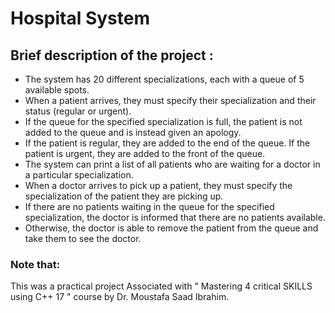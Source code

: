 
# Hospital System

## Brief description of the  project :

- The system has 20 different specializations, each with a queue of 5 available spots. 
- When a patient arrives, they must specify their specialization and their status (regular or urgent). 
- If the queue for the specified specialization is full, the patient is not added to the queue and is instead given an apology. 
- If the patient is regular, they are added to the end of the queue. If the patient is urgent, they are added to the front of the queue. 
- The system can print a list of all patients who are waiting for a doctor in a particular specialization. 
- When a doctor arrives to pick up a patient, they must specify the specialization of the patient they are picking up. 
- If there are no patients waiting in the queue for the specified specialization, the doctor is informed that there are no patients available. 
- Otherwise, the doctor is able to remove the patient from the queue and take them to see the doctor.





### Note that:

This was a practical project Associated with " Mastering 4 critical SKILLS using C++ 17 " course by Dr. Moustafa Saad Ibrahim.
